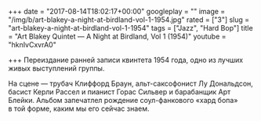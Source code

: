 +++
date = "2017-08-14T18:02:17+00:00"
googleplay = ""
image = "/img/b/art-blakey-a-night-at-birdland-vol-1-1954.jpg"
rated = ["3"]
slug = "art-blakey-a-night-at-birdland-vol-1-1954"
tags = ["Jazz", "Hard Bop"]
title = "Art Blakey Quintet — A Night at Birdland, Vol 1 (1954)"
youtube = "hknIvCxvrA0"

+++
Переиздание ранней записи квинтета 1954&nbsp;года, одно из&nbsp;лучших живых выступлений группы.

На&nbsp;сцене&nbsp;&mdash; трубач Клиффорд Браун, альт-саксофонист Лу&nbsp;Дональдсон, басист Керли Рассел и&nbsp;пианист Горас Сильвер и&nbsp;барабанщик Арт Блейки. Альбом запечатлел рождение соул-фанкового &laquo;хард бопа&raquo; в&nbsp;той форме, каким мы&nbsp;его сейчас знаем.